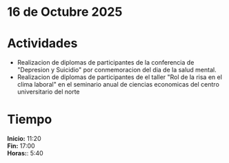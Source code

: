 # 16 de Octubre 2025

# Actividades

- Realizacion de diplomas de participantes de la conferencia de "Depresion y Suicidio" por conmemoracion del dia de la salud mental.
- Realizacion de diplomas de participantes de el taller "Rol de la risa en el clima laboral" en el seminario anual de ciencias economicas del centro universitario del norte

# Tiempo

**Inicio:** 11:20  
**Fin:** 17:00  
**Horas:**: 5:40  
